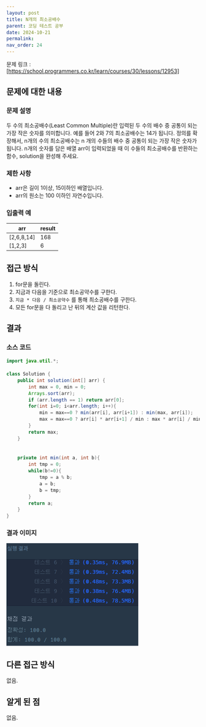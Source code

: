 ```yaml
---
layout: post
title: N개의 최소공배수
parent: 코딩 테스트 공부
date: 2024-10-21
permalink:
nav_order: 24
---
```


문제 링크 : [https://school.programmers.co.kr/learn/courses/30/lessons/12953]

## 문제에 대한 내용

### 문제 설명

두 수의 최소공배수(Least Common Multiple)란 입력된 두 수의 배수 중 공통이 되는 가장 작은 숫자를 의미합니다. 예를 들어 2와 7의 최소공배수는 14가 됩니다. 정의를 확장해서, n개의 수의 최소공배수는 n 개의 수들의 배수 중 공통이 되는 가장 작은 숫자가 됩니다. n개의 숫자를 담은 배열 arr이 입력되었을 때 이 수들의 최소공배수를 반환하는 함수, solution을 완성해 주세요.

### 제한 사항

- arr은 길이 1이상, 15이하인 배열입니다.
- arr의 원소는 100 이하인 자연수입니다.

### 입출력 예

| arr        | result |
| ---------- | ------ |
| [2,6,8,14] | 168    |
| [1,2,3]    | 6      |

## 접근 방식

1. for문을 돌린다.
2. 지금과 다음을 기준으로 최소공약수를 구한다.
3. `지금 * 다음 / 최소공약수` 를 통해 최소공배수를 구한다.
4. 모든 for문을 다 돌리고 난 뒤의 계산 값을 리턴한다.

## 결과

### 소스 코드

```java
import java.util.*;

class Solution {
    public int solution(int[] arr) {
        int max = 0, min = 0;
        Arrays.sort(arr);
        if (arr.length == 1) return arr[0];
        for(int i=0; i<arr.length; i++){
            min = max==0 ? min(arr[i], arr[i+1]) : min(max, arr[i]);
            max = max==0 ? arr[i] * arr[i+1] / min : max * arr[i] / min;
        }
        return max;
    }


    private int min(int a, int b){
        int tmp = 0;
        while(b!=0){
            tmp = a % b;
            a = b;
            b = tmp;
        }
        return a;
    }
}
```

### 결과 이미지

![alt text](/공부/코딩-테스트-공부/image-34.png)

## 다른 접근 방식

없음.

## 알게 된 점

없음.

[https://school.programmers.co.kr/learn/courses/30/lessons/12953]: https://school.programmers.co.kr/learn/courses/30/lessons/12953
